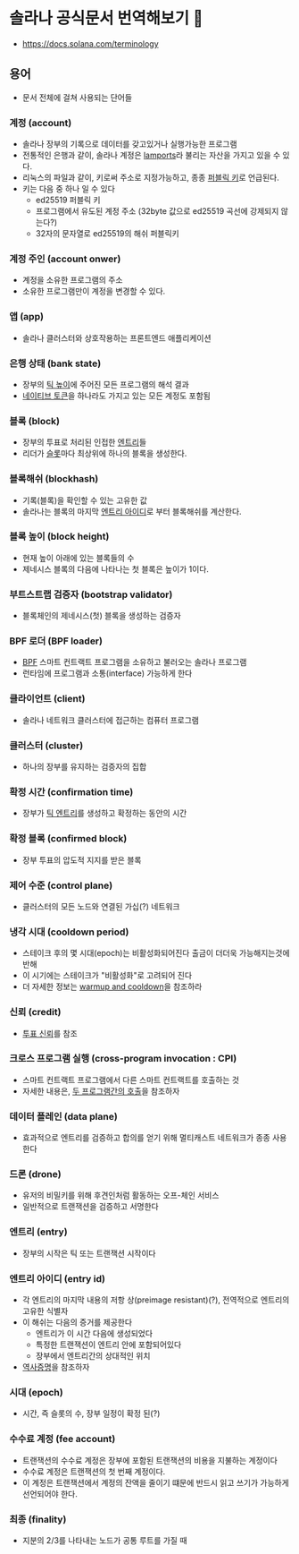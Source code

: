# 솔라나 공식문서 번역해보기 👀

- https://docs.solana.com/terminology

## 용어

- 문서 전체에 걸쳐 사용되는 단어들

### 계정 (account)

- 솔라나 장부의 기록으로 데이터를 갖고있거나 실행가능한 프로그램
  </br>
- 전통적인 은행과 같이, 솔라나 계정은 <a href="https://docs.solana.com/terminology#lamport">lamports</a>라 불리는 자산을 가지고 있을 수 있다.
- 리눅스의 파일과 같이, 키로써 주소로 지정가능하고, 종종 <a href="https://docs.solana.com/terminology#public-key-pubkey">퍼블릭 키</a>로 언급된다.
  </br>
- 키는 다음 중 하나 일 수 있다
  - ed25519 퍼블릭 키
  - 프로그램에서 유도된 계정 주소 (32byte 값으로 ed25519 곡선에 강제되지 않는다?)
  - 32자의 문자열로 ed25519의 해쉬 퍼블릭키

### 계정 주인 (account onwer)

- 계정을 소유한 프로그램의 주소
- 소유한 프로그램만이 계정을 변경할 수 있다.

### 앱 (app)

- 솔라나 클러스터와 상호작용하는 프론트엔드 애플리케이션

### 은행 상태 (bank state)

- 장부의 <a href="https://docs.solana.com/terminology#tick-height">틱 높이</a>에 주어진 모든 프로그램의 해석 결과
- <a href="https://docs.solana.com/terminology#native-token">네이티브 토큰</a>을 하나라도 가지고 있는 모든 계정도 포함됨

### 블록 (block)

- 장부의 투표로 처리된 인접한 <a href="https://docs.solana.com/terminology#entry">엔트리</a>들
- 리더가 <a href="https://docs.solana.com/terminology#slot">슬롯</a>마다 최상위에 하나의 블록을 생성한다.

### 블록해쉬 (blockhash)

- 기록(블록)을 확인할 수 있는 고유한 값
- 솔라나는 블록의 마지막 <a href="https://docs.solana.com/terminology#entry-id">엔트리 아이디</a>로 부터 블록해쉬를 계산한다.

### 블록 높이 (block height)

- 현재 높이 아래에 있는 블록들의 수
- 제네시스 블록의 다음에 나타나는 첫 블록은 높이가 1이다.

### 부트스트랩 검증자 (bootstrap validator)

- 블록체인의 제네시스(첫) 블록을 생성하는 검증자

### BPF 로더 (BPF loader)

- <a href="https://docs.solana.com/developing/on-chain-programs/overview#berkeley-packet-filter-bpf">BPF</a> 스마트 컨트랙트 프로그램을 소유하고 불러오는 솔라나 프로그램
- 런타임에 프로그램과 소통(interface) 가능하게 한다

### 클라이언트 (client)

- 솔라나 네트워크 클러스터에 접근하는 컴퓨터 프로그램

### 클러스터 (cluster)

- 하나의 장부를 유지하는 검증자의 집합

### 확정 시간 (confirmation time)

- 장부가 <a href="">틱 엔트리</a>를 생성하고 확정하는 동안의 시간

### 확정 블록 (confirmed block)

- 장부 투표의 압도적 지지를 받은 블록

### 제어 수준 (control plane)

- 클러스터의 모든 노드와 연결된 가십(?) 네트워크

### 냉각 시대 (cooldown period)

- 스테이크 후의 몇 시대(epoch)는 비활성화되어진다 출금이 더더욱 가능해지는것에 반해
- 이 시기에는 스테이크가 "비활성화"로 고려되어 진다
- 더 자세한 정보는 <a href="https://docs.solana.com/implemented-proposals/staking-rewards#stake-warmup-cooldown-withdrawal">warmup and cooldown</a>을 참조하라

### 신뢰 (credit)

- <a href="https://docs.solana.com/terminology#vote-credit">투표 신뢰</a>를 참조

### 크로스 프로그램 실행 (cross-program invocation : CPI)

- 스마트 컨트랙트 프로그램에서 다른 스마트 컨트랙트를 호출하는 것
- 자세한 내용은, <a href="https://docs.solana.com/developing/programming-model/calling-between-programs">두 프로그램간의 호출</a>을 참조하자

### 데이터 플레인 (data plane)

- 효과적으로 엔트리를 검증하고 합의를 얻기 위해 멀티캐스트 네트워크가 종종 사용한다

### 드론 (drone)

- 유저의 비밀키를 위해 후견인처럼 활동하는 오프-체인 서비스
- 일반적으로 트랜잭션을 검증하고 서명한다

### 엔트리 (entry)

- 장부의 시작은 틱 또는 트랜잭션 시작이다

### 엔트리 아이디 (entry id)

- 각 엔트리의 마지막 내용의 저항 상(preimage resistant)(?), 전역적으로 엔트리의 고유한 식별자
- 이 해쉬는 다음의 증거를 제공한다
  - 엔트리가 이 시간 다음에 생성되었다
  - 특정한 트랜잭션이 엔트리 안에 포함되어있다
  - 장부에서 엔트리간의 상대적인 위치
- <a href="https://docs.solana.com/terminology#proof-of-history-poh">역사증명</a>을 참조하자

### 시대 (epoch)

- 시간, 즉 슬롯의 수, 장부 일정이 확정 된(?)

### 수수료 계정 (fee account)

- 트랜잭션의 수수료 계정은 장부에 포함된 트랜잭션의 비용을 지불하는 계정이다
- 수수료 계정은 트랜잭션의 첫 번째 계정이다.
- 이 계정은 트랜잭션에서 계정의 잔액을 줄이기 떄문에 반드시 읽고 쓰기가 가능하게 선언되어야 한다.

### 최종 (finality)

- 지분의 2/3를 나타내는 노드가 공통 루트를 가질 때
